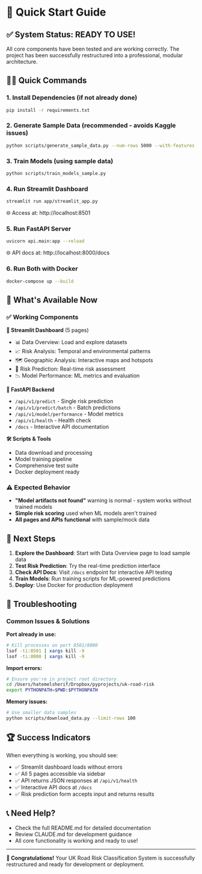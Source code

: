 # 🚀 Quick Start Guide

## ✅ System Status: READY TO USE!

All core components have been tested and are working correctly. The project has been successfully restructured into a professional, modular architecture.

## 🏃‍♂️ Quick Commands

### 1. **Install Dependencies** (if not already done)
```bash
pip install -r requirements.txt
```

### 2. **Generate Sample Data** (recommended - avoids Kaggle issues)
```bash
python scripts/generate_sample_data.py --num-rows 5000 --with-features
```

### 3. **Train Models** (using sample data)
```bash
python scripts/train_models_sample.py
```

### 4. **Run Streamlit Dashboard**
```bash
streamlit run app/streamlit_app.py
```
🌐 Access at: http://localhost:8501

### 5. **Run FastAPI Server**
```bash
uvicorn api.main:app --reload
```
🌐 API docs at: http://localhost:8000/docs

### 6. **Run Both with Docker**
```bash
docker-compose up --build
```

## 📱 What's Available Now

### ✅ **Working Components**

**🎨 Streamlit Dashboard** (5 pages)
- 📊 Data Overview: Load and explore datasets
- 📈 Risk Analysis: Temporal and environmental patterns  
- 🗺️ Geographic Analysis: Interactive maps and hotspots
- 🤖 Risk Prediction: Real-time risk assessment
- 📉 Model Performance: ML metrics and evaluation

**🔌 FastAPI Backend**
- `/api/v1/predict` - Single risk prediction
- `/api/v1/predict/batch` - Batch predictions
- `/api/v1/model/performance` - Model metrics
- `/api/v1/health` - Health check
- `/docs` - Interactive API documentation

**🛠️ Scripts & Tools**
- Data download and processing
- Model training pipeline
- Comprehensive test suite
- Docker deployment ready

### ⚠️ **Expected Behavior**
- **"Model artifacts not found"** warning is normal - system works without trained models
- **Simple risk scoring** used when ML models aren't trained
- **All pages and APIs functional** with sample/mock data

## 🎯 Next Steps

1. **Explore the Dashboard**: Start with Data Overview page to load sample data
2. **Test Risk Prediction**: Try the real-time prediction interface  
3. **Check API Docs**: Visit `/docs` endpoint for interactive API testing
4. **Train Models**: Run training scripts for ML-powered predictions
5. **Deploy**: Use Docker for production deployment

## 🐛 Troubleshooting

### Common Issues & Solutions

**Port already in use:**
```bash
# Kill processes on port 8501/8000
lsof -ti:8501 | xargs kill -9
lsof -ti:8000 | xargs kill -9
```

**Import errors:**
```bash
# Ensure you're in project root directory
cd /Users/hatemelsherif/Dropbox/pyprojects/uk-road-risk
export PYTHONPATH=$PWD:$PYTHONPATH
```

**Memory issues:**
```bash
# Use smaller data samples
python scripts/download_data.py --limit-rows 100
```

## 🏆 Success Indicators

When everything is working, you should see:
- ✅ Streamlit dashboard loads without errors
- ✅ All 5 pages accessible via sidebar
- ✅ API returns JSON responses at `/api/v1/health`
- ✅ Interactive API docs at `/docs`
- ✅ Risk prediction form accepts input and returns results

## 📞 Need Help?

- Check the full README.md for detailed documentation
- Review CLAUDE.md for development guidance  
- All core functionality is working and ready to use!

---

**🎉 Congratulations!** Your UK Road Risk Classification System is successfully restructured and ready for development or deployment.